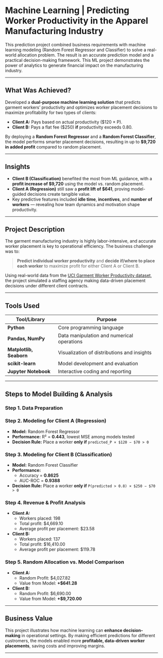 # Machine Learning | Predicting Worker Productivity in the Apparel Manufacturing Industry

This prediction project combined business requirements with machine learning modeling (Random Forest Regressor and Classifier) to solve a real-world allocation problem. The result is an accurate prediction model and a practical decision-making framework. This ML project demonstrates the power of analytics to generate financial impact on the manufacturing industry.

---
## What Was Achieved?

Developed a **dual-purpose machine learning solution** that predicts garment workers’ productivity and optimizes worker placement decisions to maximize profitability for two types of clients:
- **Client A:** Pays based on actual productivity ($120 × P).
- **Client B:** Pays a flat fee ($250) **if** productivity exceeds 0.80.

By deploying a **Random Forest Regressor** and a **Random Forest Classifier**, the model performs smarter placement decisions, resulting in up to **$9,720 in added profit** compared to random placement.

---

## Insights

- **Client B (Classification)** benefited the most from ML guidance, with a **profit increase of $9,720** using the model vs. random placement.
- **Client A (Regression)** still saw a **profit lift of $641**, proving model-guided decisions create tangible value.
- Key predictive features included **idle time**, **incentives**, and **number of workers** — revealing how team dynamics and motivation shape productivity.

---

## Project Description

The garment manufacturing industry is highly labor-intensive, and accurate worker placement is key to operational efficiency. The business challenge was to:
> **Predict individual worker productivity** and **decide if/where to place each worker** to maximize profit for either Client A or Client B.

Using real-world data from the [UCI Garment Worker Productivity dataset](https://archive.ics.uci.edu/dataset/597/productivity+prediction+of+garment+employees), the project simulated a staffing agency making data-driven placement decisions under different client contracts.

---

## Tools Used

| Tool/Library           | Purpose                                      |
|------------------------|----------------------------------------------|
| **Python**             | Core programming language                    |
| **Pandas, NumPy**      | Data manipulation and numerical operations   |
| **Matplotlib, Seaborn**| Visualization of distributions and insights  |
| **scikit-learn**       | Model development and evaluation             |
| **Jupyter Notebook**   | Interactive coding and reporting             |

---

## Steps to Model Building & Analysis 

### Step 1. Data Preparation

### Step 2. Modeling for Client A (Regression)
- **Model:** Random Forest Regressor
- **Performance:** R² = **0.443**, lowest MSE among models tested
- **Decision Rule:** Place a worker **only if** `predicted_P × $120 − $70 > 0`

### Step 3. Modeling for Client B (Classification)
- **Model:** Random Forest Classifier
- **Performance:**
  - Accuracy = **0.8625**
  - AUC-ROC = **0.9388**
- **Decision Rule:** Place a worker **only if** `P(predicted > 0.8) × $250 − $70 > 0`

### Step 4. Revenue & Profit Analysis
- **Client A:**
  - Workers placed: 198
  - Total profit: $4,669.10
  - Average profit per placement: $23.58
- **Client B:**
  - Workers placed: 137
  - Total profit: $16,410.00
  - Average profit per placement: $119.78

### Step 5. Random Allocation vs. Model Comparison
- **Client A:**
  - Random Profit: $4,027.82
  - Value from Model: **+$641.28**
- **Client B:**
  - Random Profit: $6,690.00
  - Value from Model: **+$9,720.00**

---

## Business Value

This project illustrates how machine learning can **enhance decision-making** in operational settings. By making efficient predictions for different custromers, the models enabled more **profitable, data-driven worker placements**, saving costs and improving margins.

---
